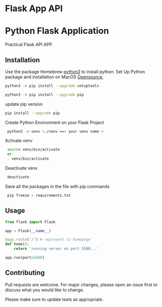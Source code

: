 # Flask App API
# Python Flask Application 

Practical Flask API APP.

## Installation

Use the package Homebrew [python3](https://docs.brew.sh/Homebrew-and-Python) to install python.
Set Up Python package and installation on MacOS [Opensource:](https://opensource.com/article/19/5/python-3-default-mac)
```bash
python3 -m pip install --upgrade setuptools
```

```bash
python3 -m pip install --upgrade pip
```

update pip version
```bash
pip install --upgrade pip 
```

Create Python Environment on your Flask Project
```bash
 python3 -m venv <./venv ==> your venv name >     
```

Activate venv
```bash
 source venv/bin/activate
 or
 . venv/bin/activate       
```
Deactivate venv
```bash
 deactivate       
```

Save all the packages in the file with pip commands
```bash
 pip freeze > requirements.txt      
```

## Usage

```python
from flask import Flask

app = Flask(__name__)

@app.route('/') # represent to homepage
def home():
    return 'running server on port 5500...'

app.run(port=5500)
```

## Contributing
Pull requests are welcome. For major changes, please open an issue first to discuss what you would like to change.

Please make sure to update tests as appropriate.
